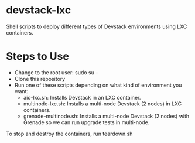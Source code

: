 # devstack-lxc

Shell scripts to deploy different types of Devstack environments using LXC containers.

# Steps to Use
- Change to the root user: sudo su -
- Clone this repository
- Run one of these scripts depending on what kind of environment you want:
     - aio-lxc.sh: Installs Devstack in an LXC container. 
     - multinode-lxc.sh: Installs a multi-node Devstack (2 nodes) in LXC containers.
     - grenade-multinode.sh: Installs a multi-node Devstack (2 nodes) with Grenade so we can run upgrade tests in multi-node. 

To stop and destroy the containers, run teardown.sh
